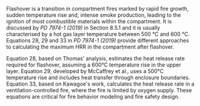 Flashover is a transition in compartment fires marked by rapid fire growth,
sudden temperature rise and, intense smoke production, leading to the ignition
of most combustible materials within the compartment. It is discussed by
_PD 7974-1 (2019)_ in Section 8.5.1 and it is usually characterised by a hot gas
layer temperature between $500$ °C and $600$ °C. Equations 28, 29 and 33 in
_PD 7974-1 (2019)_ provide different approaches to calculating the maximum HRR
in the compartment after flashover.

Equation 28, based on Thomas' analysis, estimates the heat release rate required
for flashover, assuming a 600°C temperature rise in the upper layer.
Equation 29, developed by McCaffrey et al., uses a 500°C temperature rise and
includes heat transfer through enclosure boundaries. Equation 33, based on
Kawagoe's work, calculates the heat release rate in a ventilation-controlled
fire, where the fire is limited by oxygen supply. These equations are critical
for fire behavior modeling and fire safety design.
